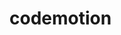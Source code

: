 <!-- # webapp

This project is generated with [yo angular generator](https://github.com/yeoman/generator-angular) version 0.15.1.

## Build & development

Run `grunt` for building and `grunt serve` for preview.

## Testing

Running `grunt test` will run the unit tests with karma.
 -->

# codemotion